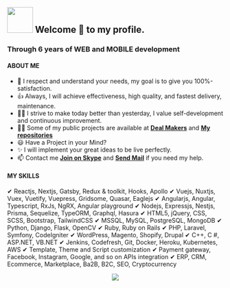 ## <img height="60" width="60" src="https://media1.tenor.com/images/3ca4190df184f2329bb9f0bd06ea0cc2/tenor.gif?itemid=10604183" /> Welcome 🎉 to my profile.

### Through 6 years of WEB and MOBILE development
#### ABOUT ME

- 🚀 I respect and understand your needs, my goal is to give you 100%-satisfaction.
- 👍 Always, I will achieve effectiveness, high quality, and fastest delivery, maintenance.
- 👨‍🎓 I strive to make today better than yesterday, I value self-development and continuous improvement.
- 👨‍💻 Some of my public projects are available at **[Deal Makers](https://github.com/deal-makers)** and **[My repositories](https://github.com/devdreamsolution?tab=repositories&q=&type=source&language=&sort=)**
- 😃 Have a Project in your Mind?
- ✨ I will implement your great ideas to be live perfectly.
- 📫 Contact me **[Join on Skype](https://join.skype.com/invite/kz16eAu91s8Y)** and **<a href="mailto:q3construction1@gmail.com">Send Mail</a>** if you need my help.

#### MY SKILLS
 ✔ Reactjs, Nextjs, Gatsby, Redux & toolkit, Hooks, Apollo
 ✔ Vuejs, Nuxtjs, Vuex, Vuetify, Vuepress, Gridsome, Quasar, Eaglejs
 ✔ Angularjs, Angular, Typescript, RxJs, NgRX, Angular playground
 ✔ Nodejs, Expressjs, Nestjs, Prisma, Sequelize, TypeORM, Graphql, Hasura
 ✔ HTML5, jQuery, CSS, SCSS, Bootstrap, TailwindCSS
 ✔ MSSQL, MySQL, PostgreSQL, MongoDB
 ✔ Python, Django, Flask, OpenCV
 ✔ Ruby, Ruby on Rails
 ✔ PHP, Laravel, Symfony, CodeIgniter
 ✔ WordPress, Magento, Shopify, Drupal
 ✔ C++, C #, ASP.NET, VB.NET
 ✔ Jenkins, Codefresh, Git, Docker, Heroku, Kubernetes, AWS
 ✔ Template, Theme and Script customization
 ✔ Payment gateway, Facebook, Instagram, Google, and so on APIs integration
 ✔ ERP, CRM, Ecommerce, Marketplace, Ba2B, B2C, SEO, Cryptocurrency

<p align="center">
    <img src="https://github-profile-trophy.vercel.app/?username=devdreamsolution&column=7&theme=onedark"/>
</p>
